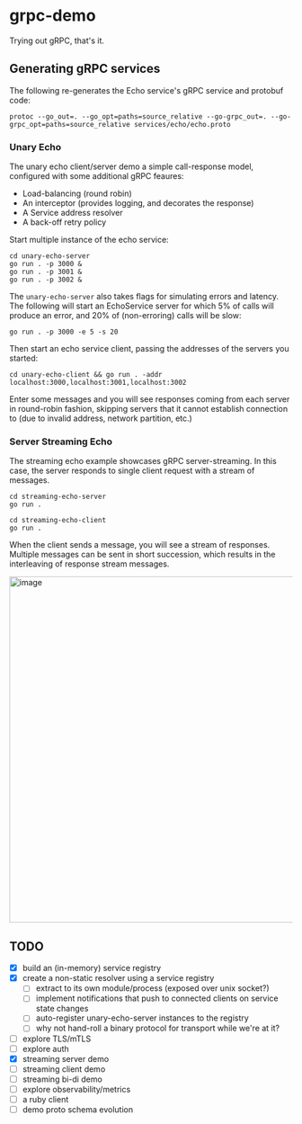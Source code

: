 # grpc-demo

Trying out gRPC, that's it.

## Generating gRPC services

The following re-generates the Echo service's gRPC service and protobuf code:

```shell
protoc --go_out=. --go_opt=paths=source_relative --go-grpc_out=. --go-grpc_opt=paths=source_relative services/echo/echo.proto
```

### Unary Echo

The unary echo client/server demo a simple call-response model, configured with some additional gRPC feaures:
- Load-balancing (round robin)
- An interceptor (provides logging, and decorates the response)
- A Service address resolver
- A back-off retry policy

Start multiple instance of the echo service:
```shell
cd unary-echo-server
go run . -p 3000 &
go run . -p 3001 &
go run . -p 3002 &
```

The `unary-echo-server` also takes flags for simulating errors and latency. The following will start an EchoService server for which 5% of calls will produce an error, and 20% of (non-erroring) calls will be slow:
```
go run . -p 3000 -e 5 -s 20
```

Then start an echo service client, passing the addresses of the servers you started:
```shell
cd unary-echo-client && go run . -addr localhost:3000,localhost:3001,localhost:3002
```

Enter some messages and you will see responses coming from each server in round-robin fashion, skipping servers that it cannot establish connection to (due to invalid address, network partition, etc.)

### Server Streaming Echo

The streaming echo example showcases gRPC server-streaming.
In this case, the server responds to single client request with a stream of messages.

```shell
cd streaming-echo-server
go run .
```
```shell
cd streaming-echo-client
go run .
```

When the client sends a message, you will see a stream of responses.
Multiple messages can be sent in short succession, which results in the interleaving of response stream messages.

<img width="616" alt="image" src="https://github.com/user-attachments/assets/9c405969-3fdf-4dd7-865d-5926978bd91e">

## TODO

- [X] build an (in-memory) service registry
- [X] create a non-static resolver using a service registry
  - [ ] extract to its own module/process (exposed over unix socket?)
  - [ ] implement notifications that push to connected clients on service state changes
  - [ ] auto-register unary-echo-server instances to the registry
  - [ ] why not hand-roll a binary protocol for transport while we're at it?
- [ ] explore TLS/mTLS
- [ ] explore auth
- [X] streaming server demo
- [ ] streaming client demo
- [ ] streaming bi-di demo
- [ ] explore observability/metrics
- [ ] a ruby client
- [ ] demo proto schema evolution
